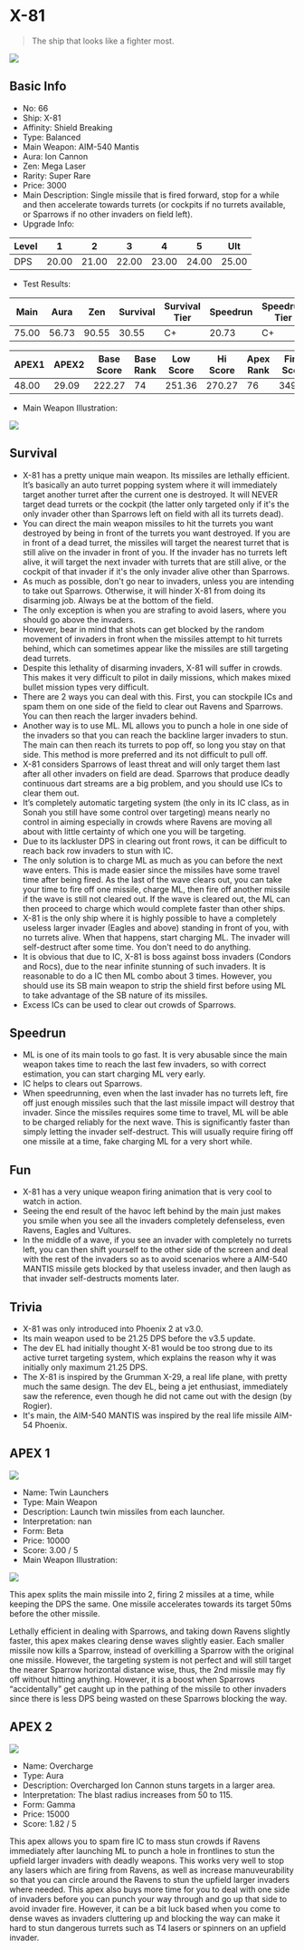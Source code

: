 # X-81

> The ship that looks like a fighter most.

<img src="/ships/ship_66.png" style={{zoom:1}}/>

## Basic Info

- No: 66
- Ship: X-81
- Affinity: Shield Breaking
- Type: Balanced
- Main Weapon: AIM-540 Mantis
- Aura: Ion Cannon
- Zen: Mega Laser
- Rarity: Super Rare
- Price: 3000
- Main Description: Single missile that is fired forward, stop for a while and then accelerate towards turrets (or cockpits if no turrets available, or Sparrows if no other invaders on field left).
- Upgrade Info: 

| Level | 1 | 2 | 3 | 4 | 5 | Ult |
|--|--|--|--|--|--|--|
| DPS | 20.00 | 21.00 | 22.00 | 23.00 | 24.00 | 25.00 |

- Test Results: 

| Main | Aura | Zen | Survival | Survival Tier | Speedrun | Speedrun Tier | Fun | Fun Tier |
|--|--|--|--|--|--|--|--|--|
| 75.00 | 56.73 | 90.55 | 30.55 | C+ | 20.73 | C+ | 27.82 | C+ |

| APEX1 | APEX2 | Base Score | Base Rank | Low Score | Hi Score | Apex Rank | Final Score | FinalRank |
|--|--|--|--|--|--|--|--|--|
| 48.00 | 29.09 | 222.27 | 74 | 251.36 | 270.27 | 76 | 349.36 | 79 |

- Main Weapon Illustration:

<img src="/illustration/main_66.gif" style={{zoom:1}}/>

## Survival

- X-81 has a pretty unique main weapon. Its missiles are lethally efficient. It’s basically an auto turret popping system where it will immediately target another turret after the current one is destroyed. It will NEVER target dead turrets or the cockpit (the latter only targeted only if it's the only invader other than Sparrows left on field with all its turrets dead).
- You can direct the main weapon missiles to hit the turrets you want destroyed by being in front of the turrets you want destroyed. If you are in front of a dead turret, the missiles will target the nearest turret that is still alive on the invader in front of you. If the invader has no turrets left alive, it will target the next invader with turrets that are still alive, or the cockpit of that invader if it's the only invader alive other than Sparrows.
- As much as possible, don't go near to invaders, unless you are intending to take out Sparrows. Otherwise, it will hinder X-81 from doing its disarming job. Always be at the bottom of the field.
- The only exception is when you are strafing to avoid lasers, where you should go above the invaders.
- However, bear in mind that shots can get blocked by the random movement of invaders in front when the missiles attempt to hit turrets behind, which can sometimes appear like the missiles are still targeting dead turrets.
- Despite this lethality of disarming invaders, X-81 will suffer in crowds. This makes it very difficult to pilot in daily missions, which makes mixed bullet mission types very difficult.
- There are 2 ways you can deal with this. First, you can stockpile ICs and spam them on one side of the field to clear out Ravens and Sparrows. You can then reach the larger invaders behind.
- Another way is to use ML. ML allows you to punch a hole in one side of the invaders so that you can reach the backline larger invaders to stun. The main can then reach its turrets to pop off, so long you stay on that side. This method is more preferred and its not difficult to pull off.
- X-81 considers Sparrows of least threat and will only target them last after all other invaders on field are dead. Sparrows that produce deadly continuous dart streams are a big problem, and you should use ICs to clear them out.
- It’s completely automatic targeting system (the only in its IC class, as in Sonah you still have some control over targeting) means nearly no control in aiming especially in crowds where Ravens are moving all about with little certainty of which one you will be targeting.
- Due to its lackluster DPS in clearing out front rows, it can be difficult to reach back row invaders to stun with IC.
- The only solution is to charge ML as much as you can before the next wave enters. This is made easier since the missiles have some travel time after being fired. As the last of the wave clears out, you can take your time to fire off one missile, charge ML, then fire off another missile if the wave is still not cleared out. If the wave is cleared out, the ML can then proceed to charge which would complete faster than other ships.
- X-81 is the only ship where it is highly possible to have a completely useless larger invader (Eagles and above) standing in front of you, with no turrets alive. When that happens, start charging ML. The invader will self-destruct after some time. You don't need to do anything.
- It is obvious that due to IC, X-81 is boss against boss invaders (Condors and Rocs), due to the near infinite stunning of such invaders. It is reasonable to do a IC then ML combo about 3 times. However, you should use its SB main weapon to strip the shield first before using ML to take advantage of the SB nature of its missiles.
- Excess ICs can be used to clear out crowds of Sparrows.

## Speedrun

- ML is one of its main tools to go fast. It is very abusable since the main weapon takes time to reach the last few invaders, so with correct estimation, you can start charging ML very early.
- IC helps to clears out Sparrows.
- When speedrunning, even when the last invader has no turrets left, fire off just enough missiles such that the last missile impact will destroy that invader. Since the missiles requires some time to travel, ML will be able to be charged reliably for the next wave. This is significantly faster than simply letting the invader self-destruct. This will usually require firing off one missile at a time, fake charging ML for a very short while.

## Fun

- X-81 has a very unique weapon firing animation that is very cool to watch in action.
- Seeing the end result of the havoc left behind by the main just makes you smile when you see all the invaders completely defenseless, even Ravens, Eagles and Vultures.
- In the middle of a wave, if you see an invader with completely no turrets left, you can then shift yourself to the other side of the screen and deal with the rest of the invaders so as to avoid scenarios where a AIM-540 MANTIS missile gets blocked by that useless invader, and then laugh as that invader self-destructs moments later.

## Trivia

- X-81 was only introduced into Phoenix 2 at v3.0.
- Its main weapon used to be 21.25 DPS before the v3.5 update.
- The dev EL had initially thought X-81 would be too strong due to its active turret targeting system, which explains the reason why it was initially only maximum 21.25 DPS.
- The X-81 is inspired by the Grumman X-29, a real life plane, with pretty much the same design. The dev EL, being a jet enthusiast, immediately saw the reference, even though he did not came out with the design (by Rogier).
- It's main, the AIM-540 MANTIS was inspired by the real life missile AIM-54 Phoenix.

## APEX 1

<img src="/ships/ship_66_apex_1.png" style={{zoom:1}}/>

- Name: Twin Launchers
- Type: Main Weapon
- Description: Launch twin missiles from each launcher.
- Interpretation: nan
- Form: Beta
- Price: 10000
- Score: 3.00 / 5
- Main Weapon Illustration:

<img src="/illustration/main_66_beta.gif" style={{zoom:1}}/>

This apex splits the main missile into 2, firing 2 missiles at a time, while keeping the DPS the same. One missile accelerates towards its target 50ms before the other missile.

Lethally efficient in dealing with Sparrows, and taking down Ravens slightly faster, this apex makes clearing dense waves slightly easier. Each smaller missile now kills a Sparrow, instead of overkilling a Sparrow with the original one missile. However, the targeting system is not perfect and will still target the nearer Sparrow horizontal distance wise, thus, the 2nd missile may fly off without hitting anything. However, it is a boost when Sparrows “accidentally” get caught up in the pathing of the missile to other invaders since there is less DPS being wasted on these Sparrows blocking the way.

## APEX 2

<img src="/ships/ship_66_apex_2.png" style={{zoom:1}}/>

- Name: Overcharge
- Type: Aura
- Description: Overcharged Ion Cannon stuns targets in a larger area.
- Interpretation: The blast radius increases from 50 to 115.
- Form: Gamma
- Price: 15000
- Score: 1.82 / 5

This apex allows you to spam fire IC to mass stun crowds if Ravens immediately after launching ML to punch a hole in frontlines to stun the upfield larger invaders with deadly weapons. This works very well to stop any lasers which are firing from Ravens, as well as increase manuveurability so that you can circle around the Ravens to stun the upfield larger invaders where needed. This apex also buys more time for you to deal with one side of invaders before you can punch your way through and go up that side to avoid invader fire. However, it can be a bit luck based when you come to dense waves as invaders cluttering up and blocking the way can make it hard to stun dangerous turrets such as T4 lasers or spinners on an upfield invader.
